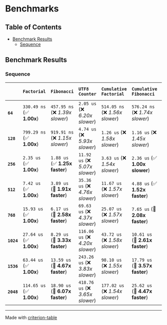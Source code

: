 # Benchmarks

## Table of Contents

- [Benchmark Results](#benchmark-results)
    - [Sequence](#sequence)

## Benchmark Results

### Sequence

|            | `Factorial`               | `Fibonacci`                      | `UTF8 Counter`                   | `Cumulative Factorial`           | `Cumulative Fibonacci`           | `Cumulative UTF8 Counter`           |
|:-----------|:--------------------------|:---------------------------------|:---------------------------------|:---------------------------------|:---------------------------------|:----------------------------------- |
| **`64`**   | `330.49 ns` (✅ **1.00x**) | `457.95 ns` (❌ *1.39x slower*)   | `2.05 us` (❌ *6.20x slower*)     | `514.05 ns` (❌ *1.56x slower*)   | `576.24 ns` (❌ *1.74x slower*)   | `2.16 us` (❌ *6.54x slower*)        |
| **`128`**  | `799.29 ns` (✅ **1.00x**) | `919.91 ns` (❌ *1.15x slower*)   | `4.74 us` (❌ *5.93x slower*)     | `1.26 us` (❌ *1.58x slower*)     | `1.16 us` (❌ *1.45x slower*)     | `5.27 us` (❌ *6.59x slower*)        |
| **`256`**  | `2.35 us` (✅ **1.00x**)   | `1.88 us` (✅ **1.25x faster**)   | `11.92 us` (❌ *5.07x slower*)    | `3.63 us` (❌ *1.54x slower*)     | `2.36 us` (✅ **1.00x slower**)   | `14.10 us` (❌ *6.00x slower*)       |
| **`512`**  | `7.42 us` (✅ **1.00x**)   | `3.89 us` (🚀 **1.91x faster**)   | `35.36 us` (❌ *4.76x slower*)    | `11.67 us` (❌ *1.57x slower*)    | `4.88 us` (✅ **1.52x faster**)   | `41.60 us` (❌ *5.60x slower*)       |
| **`768`**  | `15.93 us` (✅ **1.00x**)  | `6.17 us` (🚀 **2.58x faster**)   | `69.63 us` (❌ *4.37x slower*)    | `25.07 us` (❌ *1.57x slower*)    | `7.65 us` (🚀 **2.08x faster**)   | `82.30 us` (❌ *5.17x slower*)       |
| **`1024`** | `27.64 us` (✅ **1.00x**)  | `8.29 us` (🚀 **3.33x faster**)   | `116.06 us` (❌ *4.20x slower*)   | `43.72 us` (❌ *1.58x slower*)    | `10.61 us` (🚀 **2.61x faster**)  | `136.45 us` (❌ *4.94x slower*)      |
| **`1536`** | `63.44 us` (✅ **1.00x**)  | `13.59 us` (🚀 **4.67x faster**)  | `243.26 us` (❌ *3.83x slower*)   | `98.10 us` (❌ *1.55x slower*)    | `17.79 us` (🚀 **3.57x faster**)  | `283.69 us` (❌ *4.47x slower*)      |
| **`2048`** | `114.65 us` (✅ **1.00x**) | `18.90 us` (🚀 **6.07x faster**)  | `418.76 us` (❌ *3.65x slower*)   | `177.02 us` (❌ *1.54x slower*)   | `25.62 us` (🚀 **4.47x faster**)  | `483.01 us` (❌ *4.21x slower*)      |

---
Made with [criterion-table](https://github.com/nu11ptr/criterion-table)


